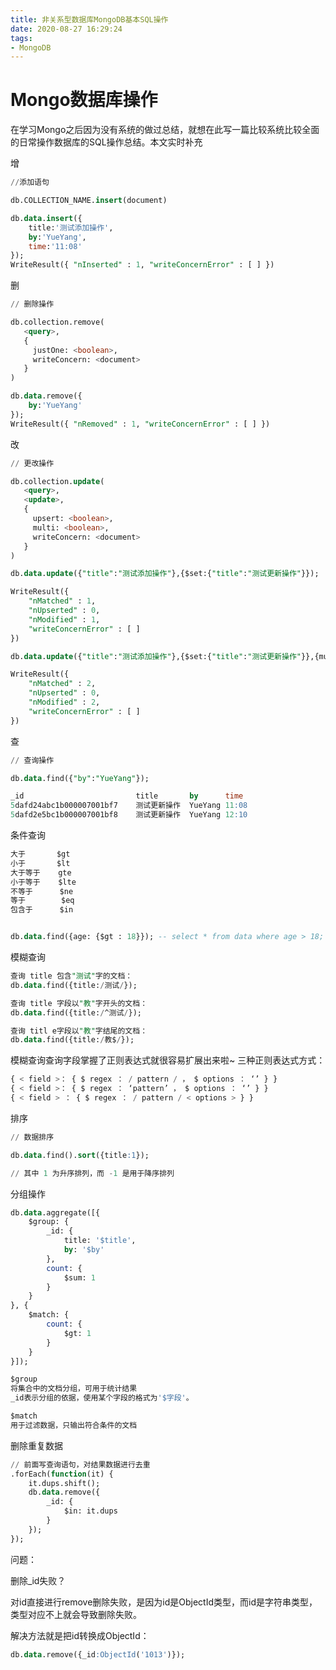 ```yaml
---
title: 非关系型数据库MongoDB基本SQL操作
date: 2020-08-27 16:29:24
tags:
- MongoDB
---
```


# Mongo数据库操作

在学习Mongo之后因为没有系统的做过总结，就想在此写一篇比较系统比较全面的日常操作数据库的SQL操作总结。本文实时补充

增

```sql
//添加语句

db.COLLECTION_NAME.insert(document)

db.data.insert({
	title:'测试添加操作',
	by:'YueYang',
	time:'11:08'
});
WriteResult({ "nInserted" : 1, "writeConcernError" : [ ] })

```



删

```sql
// 删除操作

db.collection.remove(
   <query>,
   {
     justOne: <boolean>,
     writeConcern: <document>
   }
)

db.data.remove({
	by:'YueYang'
});
WriteResult({ "nRemoved" : 1, "writeConcernError" : [ ] })

```



改

```sql
// 更改操作

db.collection.update(
   <query>,
   <update>,
   {
     upsert: <boolean>,
     multi: <boolean>,
     writeConcern: <document>
   }
)

db.data.update({"title":"测试添加操作"},{$set:{"title":"测试更新操作"}});

WriteResult({
	"nMatched" : 1,
	"nUpserted" : 0,
	"nModified" : 1,
	"writeConcernError" : [ ]
})

db.data.update({"title":"测试添加操作"},{$set:{"title":"测试更新操作"}},{multi:true});

WriteResult({
	"nMatched" : 2,
	"nUpserted" : 0,
	"nModified" : 2,
	"writeConcernError" : [ ]
})

```



查

```sql
// 查询操作

db.data.find({"by":"YueYang"});

_id            				title    	by		time
5dafd24abc1b000007001bf7	测试更新操作	YueYang	11:08
5dafd2e5bc1b000007001bf8	测试更新操作	YueYang	12:10

```

条件查询

```sql
大于		 $gt
小于		 $lt
大于等于 	gte
小于等于	$lte
不等于		 $ne
等于		  $eq
包含于 	 $in


db.data.find({age: {$gt : 18}}); -- select * from data where age > 18;
```

模糊查询

```sql
查询 title 包含"测试"字的文档：
db.data.find({title:/测试/});

查询 title 字段以"教"字开头的文档：
db.data.find({title:/^测试/});

查询 titl e字段以"教"字结尾的文档：
db.data.find({title:/教$/});
```

模糊查询查询字段掌握了正则表达式就很容易扩展出来啦~
三种正则表达式方式：

```sql
{ < field >： { $ regex ： / pattern / ， $ options ： ‘’ } }
{ < field >： { $ regex ： ‘pattern’ ， $ options ： ‘’ } }
{ < field > ： { $ regex ： / pattern / < options > } }
```

排序

```sql
// 数据排序

db.data.find().sort({title:1}); 

// 其中 1 为升序排列，而 -1 是用于降序排列
```

分组操作

```sql
db.data.aggregate([{
    $group: {
        _id: {
            title: '$title',
            by: '$by'
        },
        count: {
            $sum: 1
        }
    }
}, {
    $match: {
        count: {
            $gt: 1
        }
    }
}]);

$group
将集合中的文档分组，可用于统计结果
_id表示分组的依据，使用某个字段的格式为'$字段'。

$match
用于过滤数据，只输出符合条件的文档
```

删除重复数据

```sql
// 前面写查询语句，对结果数据进行去重
.forEach(function(it) {
    it.dups.shift();
    db.data.remove({
        _id: {
            $in: it.dups
        }
    });
});

```

问题：

删除_id失败？

对id直接进行remove删除失败，是因为id是ObjectId类型，而id是字符串类型，类型对应不上就会导致删除失败。

解决方法就是把id转换成ObjectId：

```sql
db.data.remove({_id:ObjectId('1013')});
```

